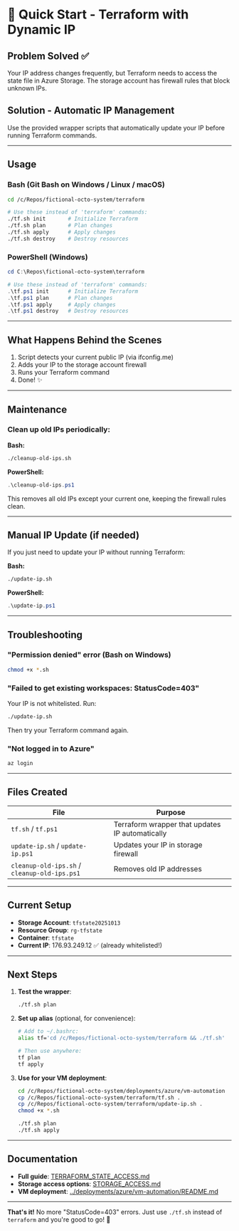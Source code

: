 # 🚀 Quick Start - Terraform with Dynamic IP

## Problem Solved ✅

Your IP address changes frequently, but Terraform needs to access the state file in Azure Storage. The storage account has firewall rules that block unknown IPs.

## Solution - Automatic IP Management

Use the provided wrapper scripts that automatically update your IP before running Terraform commands.

---

## Usage

### **Bash (Git Bash on Windows / Linux / macOS)**

```bash
cd /c/Repos/fictional-octo-system/terraform

# Use these instead of 'terraform' commands:
./tf.sh init       # Initialize Terraform
./tf.sh plan       # Plan changes
./tf.sh apply      # Apply changes
./tf.sh destroy    # Destroy resources
```

### **PowerShell (Windows)**

```powershell
cd C:\Repos\fictional-octo-system\terraform

# Use these instead of 'terraform' commands:
.\tf.ps1 init      # Initialize Terraform
.\tf.ps1 plan      # Plan changes
.\tf.ps1 apply     # Apply changes
.\tf.ps1 destroy   # Destroy resources
```

---

## What Happens Behind the Scenes

1. Script detects your current public IP (via ifconfig.me)
2. Adds your IP to the storage account firewall
3. Runs your Terraform command
4. Done! ✨

---

## Maintenance

### Clean up old IPs periodically:

**Bash:**
```bash
./cleanup-old-ips.sh
```

**PowerShell:**
```powershell
.\cleanup-old-ips.ps1
```

This removes all old IPs except your current one, keeping the firewall rules clean.

---

## Manual IP Update (if needed)

If you just need to update your IP without running Terraform:

**Bash:**
```bash
./update-ip.sh
```

**PowerShell:**
```powershell
.\update-ip.ps1
```

---

## Troubleshooting

### "Permission denied" error (Bash on Windows)

```bash
chmod +x *.sh
```

### "Failed to get existing workspaces: StatusCode=403"

Your IP is not whitelisted. Run:
```bash
./update-ip.sh
```

Then try your Terraform command again.

### "Not logged in to Azure"

```bash
az login
```

---

## Files Created

| File | Purpose |
|------|---------|
| `tf.sh` / `tf.ps1` | Terraform wrapper that updates IP automatically |
| `update-ip.sh` / `update-ip.ps1` | Updates your IP in storage firewall |
| `cleanup-old-ips.sh` / `cleanup-old-ips.ps1` | Removes old IP addresses |

---

## Current Setup

- **Storage Account**: `tfstate20251013`
- **Resource Group**: `rg-tfstate`
- **Container**: `tfstate`
- **Current IP**: 176.93.249.12 ✅ (already whitelisted!)

---

## Next Steps

1. **Test the wrapper**:
   ```bash
   ./tf.sh plan
   ```

2. **Set up alias** (optional, for convenience):
   ```bash
   # Add to ~/.bashrc:
   alias tf='cd /c/Repos/fictional-octo-system/terraform && ./tf.sh'
   
   # Then use anywhere:
   tf plan
   tf apply
   ```

3. **Use for your VM deployment**:
   ```bash
   cd /c/Repos/fictional-octo-system/deployments/azure/vm-automation
   cp /c/Repos/fictional-octo-system/terraform/tf.sh .
   cp /c/Repos/fictional-octo-system/terraform/update-ip.sh .
   chmod +x *.sh
   
   ./tf.sh plan
   ./tf.sh apply
   ```

---

## Documentation

- **Full guide**: [TERRAFORM_STATE_ACCESS.md](./TERRAFORM_STATE_ACCESS.md)
- **Storage access options**: [STORAGE_ACCESS.md](./STORAGE_ACCESS.md)
- **VM deployment**: [../deployments/azure/vm-automation/README.md](../deployments/azure/vm-automation/README.md)

---

**That's it!** No more "StatusCode=403" errors. Just use `./tf.sh` instead of `terraform` and you're good to go! 🎉
